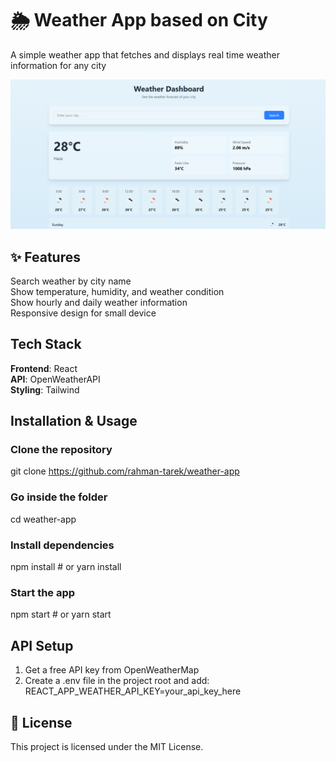 # 🌦️ Weather App based on City
A simple weather app that fetches and displays real time weather information for any city

![Weather App](public/weather-app.png)

## ✨ Features
Search weather by city name  
Show temperature, humidity, and weather condition  
Show hourly and daily weather information  
Responsive design for small device  

## Tech Stack
**Frontend**: React  
**API**: OpenWeatherAPI  
**Styling**: Tailwind  

## Installation & Usage
### Clone the repository
git clone https://github.com/rahman-tarek/weather-app

### Go inside the folder
cd weather-app

### Install dependencies
npm install   # or yarn install

### Start the app
npm start     # or yarn start


## API Setup
1. Get a free API key from OpenWeatherMap
2. Create a .env file in the project root and add:
    REACT_APP_WEATHER_API_KEY=your_api_key_here

## 📜 License
This project is licensed under the MIT License.